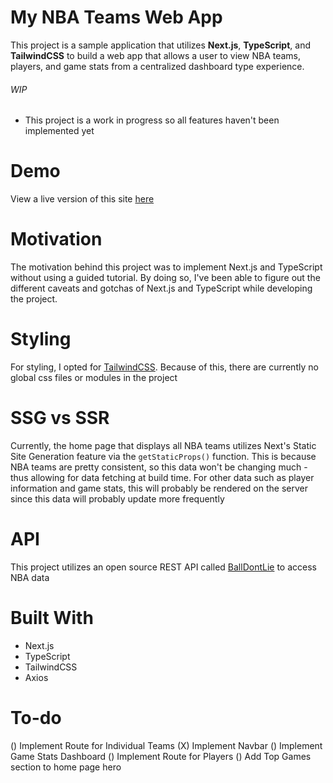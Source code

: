 # My NBA Teams Web App
This project is a sample application that utilizes **Next.js**, **TypeScript**, and **TailwindCSS** to build a web app that allows a user to view NBA teams, players, and game stats from a centralized dashboard type experience. 

###### WIP
- This project is a work in progress so all features haven't been implemented yet

# Demo
View a live version of this site [here](https://my-nba-web-app.vercel.app/)

# Motivation
The motivation behind this project was to implement Next.js and TypeScript without using a guided tutorial. By doing so, I've been able to figure out the different caveats and gotchas of Next.js and TypeScript while developing the project.

# Styling
For styling, I opted for [TailwindCSS](https://tailwindcss.com/). Because of this, there are currently no global css files or modules in the project

# SSG vs SSR
Currently, the home page that displays all NBA teams utilizes Next's Static Site Generation feature via the `getStaticProps()` function. This is because NBA teams are pretty consistent, so this data won't be changing much - thus allowing for data fetching at build time. For other data such as player information and game stats, this will probably be rendered on the server since this data will probably update more frequently

# API
This project utilizes an open source REST API called [BallDontLie](https://www.balldontlie.io/#introduction) to access NBA data

# Built With
- Next.js
- TypeScript
- TailwindCSS
- Axios

# To-do
() Implement Route for Individual Teams
(X) Implement Navbar
() Implement Game Stats Dashboard
() Implement Route for Players
() Add Top Games section to home page hero
